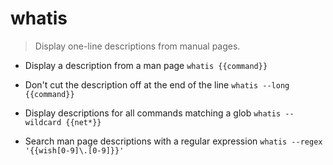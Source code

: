 # whatis
> Display one-line descriptions from manual pages.

- Display a description from a man page
`whatis {{command}}`

- Don't cut the description off at the end of the line
`whatis --long {{command}}`

- Display descriptions for all commands matching a glob
`whatis --wildcard {{net*}}`

- Search man page descriptions with a regular expression
`whatis --regex '{{wish[0-9]\.[0-9]}}'`
